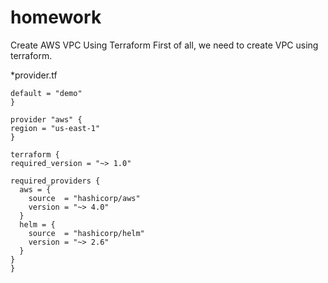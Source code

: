 # homework
Create AWS VPC Using Terraform
First of all, we need to create VPC using terraform.

*provider.tf
  ```variable "cluster_name" {
  default = "demo"
}

provider "aws" {
  region = "us-east-1"
}

terraform {
  required_version = "~> 1.0"

  required_providers {
    aws = {
      source  = "hashicorp/aws"
      version = "~> 4.0"
    }
    helm = {
      source  = "hashicorp/helm"
      version = "~> 2.6"
    }
  }
}

  ```

